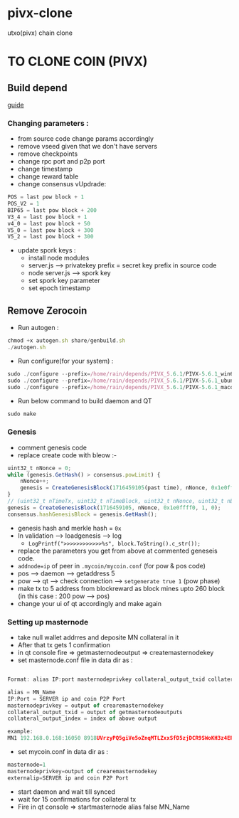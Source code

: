 # pivx-clone
utxo(pivx) chain clone 
# TO CLONE COIN (PIVX)

## Build depend
[guide](https://bitcointalk.org/index.php?topic=3345808.msg35016844#msg35016844)
### Changing parameters : 
- from source code change params accordingly
- remove vseed given that we don't have servers
- remove checkpoints
- change rpc port and p2p port
- change timestamp 
- change reward table 
- change consensus  vUpdrade:
```javascript
POS = last pow block + 1
POS_V2 = 1
BIP65 = last pow block + 200
V3_4 = last pow block + 1
v4_0 = last pow block + 50
V5_0 = last pow block + 300
V5_2 = last pow block + 300
```
- update spork keys :
	- install node modules
	- server.js --> privatekey prefix = secret key prefix in source code 
	- node server.js --> spork key
	- set spork key parameter
	- set epoch timestamp

## Remove Zerocoin

- Run autogen :
```javascript
chmod +x autogen.sh share/genbuild.sh
./autogen.sh
```

- Run configure(for your system) : 
```javascript
sudo ./configure --prefix=/home/rain/depends/PIVX_5.6.1/PIVX-5.6.1_win64/depends/x86_64-w64-mingw32 --enable-tests=no --disable-online-rust
sudo ./configure --prefix=/home/rain/depends/PIVX_5.6.1/PIVX-5.6.1_ubuntu/depends/x86_64-linux-gnu --enable-tests=no --disable-online-rust
sudo ./configure --prefix=/home/rain/depends/PIVX_5.6.1/PIVX-5.6.1_macos/depends/x86_64-apple-darwin16 --enable-tests=no --disable-online-rust
```

- Run below command to build daemon and QT
```javascript
sudo make
```

### Genesis
- comment genesis code
- replace create code with bleow :-
```javascript
uint32_t nNonce = 0;
while (genesis.GetHash() > consensus.powLimit) {
	nNonce++;
	genesis = CreateGenesisBlock(1716459105(past time), nNonce, 0x1e0ffff0, 1, 0);
}
// (uint32_t nTimeTx, uint32_t nTimeBlock, uint32_t nNonce, uint32_t nBits, int32_t nVersion, const CAmount& genesisReward)
genesis = CreateGenesisBlock(1716459105, nNonce, 0x1e0ffff0, 1, 0);
consensus.hashGenesisBlock = genesis.GetHash();
```
- genesis hash and merkle hash = `0x`
- In validation --> loadgenesis --> log 
	- `LogPrintf(">>>>>>>>>>>>%s", block.ToString().c_str());`
- replace the parameters you get from above at commented geneseis code.
- `addnode=ip` of peer in `.mycoin/mycoin.conf` (for pow & pos code)
- pos --> daemon --> getaddress 5
- pow --> qt --> check connection --> `setgenerate true 1` (pow phase)
- make tx to 5 address from blockreward as block mines upto 260 block (in this case : 200 pow --> pos)
- change your ui of qt accordingly and make again

### Setting up masternode
- take null wallet addrres and deposite MN collateral in it
- After that tx gets 1 confirmation  
- in qt console fire => getmasternodeoutput
                     => createmasternodekey
- set masternode.conf file in data dir as :
```javascript

Format: alias IP:port masternodeprivkey collateral_output_txid collateral_output_index

alias = MN_Name
IP:Port = SERVER ip and coin P2P Port
masternodeprivkey = output of crearemasternodekey
collateral_output_txid = output of getmasternodeoutputs
collateral_output_index = index of above output

example:
MN1 192.168.0.168:16050 8918UVrzyPQ5giVe5oZnqMTLZxxSfD5zjDCR9SWoKH3z4ERXVvd 2bcd3c84c84f87eaa86e4e56834c92927a07f9e18718810b92e0d0324456a67c 0
```

- set mycoin.conf in data dir as :

```javascript
masternode=1
masternodeprivkey=output of crearemasternodekey
externalip=SERVER ip and coin P2P Port
```
- start daemon and wait till synced
- wait for 15 confirmations for collateral tx
- Fire in qt console => startmasternode alias false MN_Name
